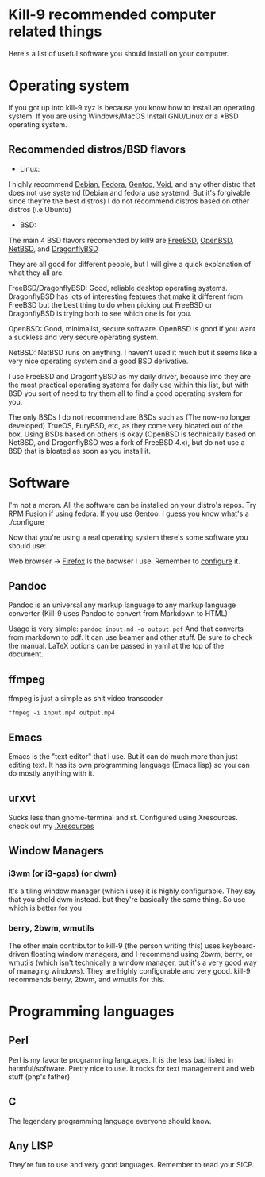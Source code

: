 # Kill-9 recommended computer related things

Here's a list of useful software you should install on your computer.

# Operating system

If you got up into kill-9.xyz is because you know how to install an
operating system. If you are using Windows/MacOS Install GNU/Linux or a *BSD operating system.

## Recommended distros/BSD flavors

* Linux:

I highly recommend [Debian](https://debian.org),
[Fedora](https://fedoraproject.org), [Gentoo](https://gentoo.org),
[Void](https://voidlinux.org), and any other distro that does not use
systemd (Debian and fedora use systemd. But it's forgivable since
they're the best distros) I do not recommend distros based on other
distros (i.e Ubuntu)

* BSD:

The main 4 BSD flavors recomended by kill9 are [FreeBSD](https://www.freebsd.org), [OpenBSD](https://www.openbsd.org), [NetBSD](https://www.netbsd.org), and [DragonflyBSD](https://www.dragonflybsd.org)

They are all good for different people, but I will give a quick explanation of what they all are.

FreeBSD/DragonflyBSD: Good, reliable desktop operating systems. DragonflyBSD has lots of interesting features that make it different from FreeBSD but the best thing to do when picking out FreeBSD or DragonflyBSD is trying both to see which one is for you.

OpenBSD: Good, minimalist, secure software. OpenBSD is good if you want a suckless and very secure operating system.

NetBSD: NetBSD runs on anything. I haven't used it much but it seems like a very nice operating system and a good BSD derivative. 

I use FreeBSD and DragonflyBSD as my daily driver, because imo they are the most practical operating systems for daily use within this list, but with BSD you sort of need to try them all to find a good operating system for you. 

The only BSDs I do not recommend are BSDs such as (The now-no longer developed) TrueOS, FuryBSD, etc, as they come very bloated out of the box. Using BSDs based on others is okay (OpenBSD is technically based on NetBSD, and DragonflyBSD was a fork of FreeBSD 4.x), but do not use a BSD that is bloated as soon as you install it.

# Software

I'm not a moron. All the software can be installed on your distro's
repos. Try RPM Fusion if using fedora. If you use Gentoo. I guess you
know what's a ./configure

Now that you're using a real operating system there's some software
you should use:

Web browser -> [Firefox](https.//mozilla.org/firefox) Is the browser I
use. Remember to [configure](/guides/firefox/) it.

## Pandoc

Pandoc is an universal any markup language to any markup language
converter (Kill-9 uses Pandoc to convert from Markdown to HTML)

Usage is very simple: ```pandoc input.md -o output.pdf``` And that
converts from markdown to pdf. It can use beamer and other stuff. Be
sure to check the manual. LaTeX options can be passed in yaml at the
top of the document.

## ffmpeg

ffmpeg is just a simple as shit video transcoder

```ffmpeg -i input.mp4 output.mp4```

## Emacs

Emacs is the "text editor" that I use. But it can do much more than
just editing text. It has its own programming language (Emacs lisp) so
you can do mostly anything with it.

## urxvt

Sucks less than gnome-terminal and st. Configured using
Xresources. check out my
[.Xresources](https://git.qorg11.net/dotfiles.git/blob/HEAD:/.Xresources)

## Window Managers

### i3wm (or i3-gaps) (or dwm)

It's a tiling window manager (which i use) it is highly
configurable. They say that you shold dwm instead. but they're
basically the same thing. So use which is better for you

### berry, 2bwm, wmutils

The other main contributor to kill-9 (the person writing this) uses keyboard-driven floating window managers, and I recommend using 2bwm, berry, or wmutils (which isn't technically a window manager, but it's a very good way of managing windows). They are highly configurable and very good. kill-9 recommends berry, 2bwm, and wmutils for this.

# Programming languages

## Perl

Perl is my favorite programming languages. It is the less bad listed
in harmful/software. Pretty nice to use. It rocks for text management
and web stuff (php's father)

## C 

The legendary programming language everyone should know. 

## Any LISP

They're fun to use and very good languages. Remember to read your SICP.
